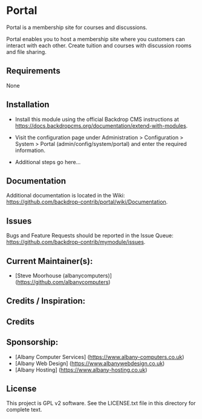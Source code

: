 Portal
========
Portal is a membership site for courses and discussions.

Portal enables you to host a membership site where you customers can interact
with each other.  Create tuition and courses with discussion rooms and
file sharing.


Requirements
------------
None


Installation
------------

- Install this module using the official Backdrop CMS instructions at
  https://docs.backdropcms.org/documentation/extend-with-modules.

- Visit the configuration page under Administration > Configuration > System >
  Portal (admin/config/system/portal) and enter the required information.

- Additional steps go here...


Documentation
-------------
<!--
Link to the repository's wiki if more documentation can be found there. Remove
this section if not needed (and consider disabling the wiki in the repo settings
if not used).
-->

Additional documentation is located in the Wiki:
https://github.com/backdrop-contrib/portal/wiki/Documentation.


Issues
------
Bugs and Feature Requests should be reported in the Issue Queue:
https://github.com/backdrop-contrib/mymodule/issues.


## Current Maintainer(s):
- [Steve Moorhouse (albanycomputers)] (https://github.com/albanycomputers)

## Credits / Inspiration:


Credits
-------
## Sponsorship:
 - [Albany Computer Services] (https://www.albany-computers.co.uk)
 - [Albany Web Design] (https://www.albanywebdesign.co.uk)
 - [Albany Hosting] (https://www.albany-hosting.co.uk)


License
-------

This project is GPL v2 software.
See the LICENSE.txt file in this directory for complete text.
